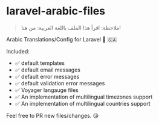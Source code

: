 # laravel-arabic-files

> ملاحظة: اقرأ هذا الملف باللغة العربية: من هنا!

Arabic Translations/Config for Laravel 📿 🇸🇦


Included:

- ✅ default templates
- ✅ default email messages
- ✅ default error messages
- ✅ default validation error messages
- ✅ Voyager langauge files
- ✅ An implementation of multilingual timezones support
- ✅ An implementation of multilingual countries support


Feel free to PR new files/changes. 😘
